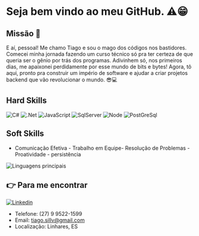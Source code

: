 # Seja bem vindo ao meu GitHub. ⚠😁

## Missão 🚀

E aí, pessoal! Me chamo Tiago e sou o mago dos códigos nos bastidores. Comecei minha jornada fazendo um curso técnico só pra ter certeza de que queria ser o gênio por trás dos programas. Adivinhem só, nos primeiros dias, me apaixonei perdidamente por esse mundo de bits e bytes! Agora, tô aqui, pronto pra construir um império de software e ajudar a criar projetos backend que vão revolucionar o mundo. 😎💻

## Hard Skills
![C#](https://img.shields.io/badge/C%23-239120?style=for-the-badge&logo=c-sharp&logoColor=white) ![.Net](https://img.shields.io/badge/.NET-512BD4?style=for-the-badge&logo=dotnet&logoColor=white) ![JavaScript](https://img.shields.io/badge/JavaScript-323330?style=for-the-badge&logo=javascript&logoColor=F7DF1E) ![SqlServer](https://img.shields.io/badge/Microsoft_SQL_Server-CC2927?style=for-the-badge&logo=microsoft-sql-server&logoColor=white) ![Node](https://img.shields.io/badge/Node%20js-339933?style=for-the-badge&logo=nodedotjs&logoColor=white) ![PostGreSql](https://img.shields.io/badge/PostgreSQL-316192?style=for-the-badge&logo=postgresql&logoColor=white) 


## Soft Skills
- Comunicação Efetiva - Trabalho em Equipe- Resolução de Problemas - Proatividade - persistência

![Linguagens principais](https://github-readme-stats.vercel.app/api/top-langs/?username=TiagooSillv&theme=tokyonight&hide_border=true&custom_title=Linguagens%20Principais)

## 👉  Para me encontrar 
[![Linkedin](https://img.shields.io/badge/LinkedIn-0077B5?style=for-the-badge&logo=linkedin&logoColor=white)](https://www.linkedin.com/in/tiago-silva-731297188/)

- Telefone: (27) 9 9522-1599
- Email: tiago.sillv@gmail.com
- Localização: Linhares, ES
